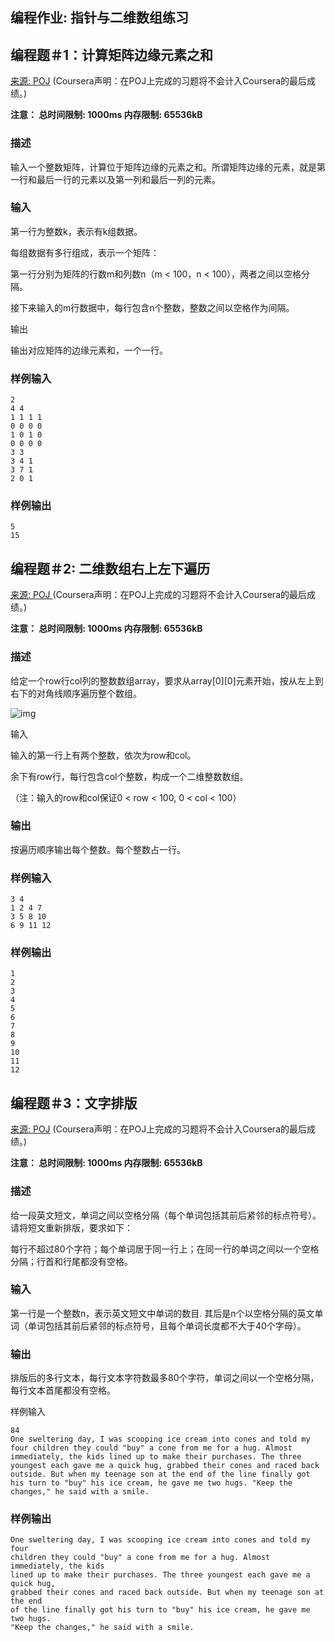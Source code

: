 ## 编程作业: 指针与二维数组练习

## 编程题＃1：计算矩阵边缘元素之和

[来源: POJ](http://pkuic.openjudge.cn/zz/4/) (Coursera声明：在POJ上完成的习题将不会计入Coursera的最后成绩。)

**注意： 总时间限制: 1000ms 内存限制: 65536kB**

### 描述

输入一个整数矩阵，计算位于矩阵边缘的元素之和。所谓矩阵边缘的元素，就是第一行和最后一行的元素以及第一列和最后一列的元素。

### 输入

第一行为整数k，表示有k组数据。

每组数据有多行组成，表示一个矩阵：

第一行分别为矩阵的行数m和列数n（m < 100，n < 100），两者之间以空格分隔。

接下来输入的m行数据中，每行包含n个整数，整数之间以空格作为间隔。

输出

输出对应矩阵的边缘元素和，一个一行。

### 样例输入

```
2
4 4
1 1 1 1
0 0 0 0
1 0 1 0
0 0 0 0
3 3
3 4 1
3 7 1
2 0 1
```

### 样例输出

```
5
15
```



## 编程题＃2: 二维数组右上左下遍历

[来源: POJ ](http://pkuic.openjudge.cn/zz/5)(Coursera声明：在POJ上完成的习题将不会计入Coursera的最后成绩。)

**注意： 总时间限制: 1000ms 内存限制: 65536kB**

### 描述

给定一个row行col列的整数数组array，要求从array[0][0]元素开始，按从左上到右下的对角线顺序遍历整个数组。

![img](https://d3c33hcgiwev3.cloudfront.net/imageAssetProxy.v1/Gq_qOCD5EeWG5hLaeYFpVQ_888e644c307b3f277b12032c40c6f8d2_Screen-Shot-2015-07-02-at-1.24.44-PM.png?expiry=1513814400000&hmac=DQz_BrWuGRazUPhIYZqmENCm5_aFFTAtdnmJuyrYcYI)

输入

输入的第一行上有两个整数，依次为row和col。

余下有row行，每行包含col个整数，构成一个二维整数数组。

（注：输入的row和col保证0 < row < 100, 0 < col < 100）

### 输出

按遍历顺序输出每个整数。每个整数占一行。

### 样例输入

```
3 4
1 2 4 7
3 5 8 10
6 9 11 12
```

### 样例输出

```
1
2
3
4
5
6
7
8
9
10
11
12
```



## 编程题＃3：文字排版

[来源: POJ](http://pkuic.openjudge.cn/zz/3) (Coursera声明：在POJ上完成的习题将不会计入Coursera的最后成绩。)

**注意： 总时间限制: 1000ms 内存限制: 65536kB**

### 描述

给一段英文短文，单词之间以空格分隔（每个单词包括其前后紧邻的标点符号）。请将短文重新排版，要求如下：

每行不超过80个字符；每个单词居于同一行上；在同一行的单词之间以一个空格分隔；行首和行尾都没有空格。

### 输入

第一行是一个整数n，表示英文短文中单词的数目. 其后是n个以空格分隔的英文单词（单词包括其前后紧邻的标点符号，且每个单词长度都不大于40个字母）。

### 输出

排版后的多行文本，每行文本字符数最多80个字符，单词之间以一个空格分隔，每行文本首尾都没有空格。

样例输入

```
84
One sweltering day, I was scooping ice cream into cones and told my four children they could "buy" a cone from me for a hug. Almost immediately, the kids lined up to make their purchases. The three youngest each gave me a quick hug, grabbed their cones and raced back outside. But when my teenage son at the end of the line finally got his turn to "buy" his ice cream, he gave me two hugs. "Keep the changes," he said with a smile.
```

### 样例输出

```
One sweltering day, I was scooping ice cream into cones and told my four
children they could "buy" a cone from me for a hug. Almost immediately, the kids
lined up to make their purchases. The three youngest each gave me a quick hug,
grabbed their cones and raced back outside. But when my teenage son at the end
of the line finally got his turn to "buy" his ice cream, he gave me two hugs.
"Keep the changes," he said with a smile.
```